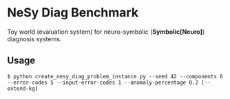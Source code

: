 # NeSy Diag Benchmark

Toy world (evaluation system) for neuro-symbolic (**Symbolic[Neuro]**) diagnosis systems.

## Usage

```
$ python create_nesy_diag_problem_instance.py --seed 42 --components 6 --error-codes 5 --input-error-codes 1 --anomaly-percentage 0.2 [--extend-kg]
```
